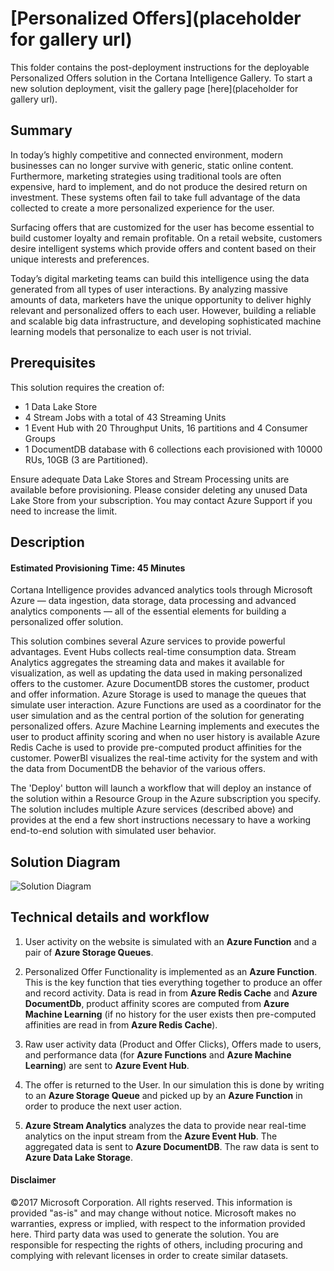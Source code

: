 
# [Personalized Offers](placeholder for gallery url)

This folder contains the post-deployment instructions for the deployable Personalized Offers solution in the Cortana Intelligence Gallery. To start a new solution deployment, visit the gallery page [here](placeholder for gallery url).

<Guide type="PostDeploymentGuidance" url="https://github.com/Azure/cortana-intelligence-personalized-offers-retail-2/blob/master/Automated%20Deployment%20Guide/Post%20Deployment%20Instructions.md"/>

## <a name="Summary"></a>Summary
<Guide type="Summary">
In today’s highly competitive and connected environment, modern businesses can no longer survive with generic, static online content. Furthermore, marketing strategies using traditional tools are often expensive, hard to implement, and do not produce the desired return on investment. These systems often fail to take full advantage of the data collected to create a more personalized experience for the user. 

Surfacing offers that are customized for the user has become essential to build customer loyalty and remain profitable. On a retail website, customers desire intelligent systems which provide offers and content based on their unique interests and preferences. 

Today’s digital marketing teams can build this intelligence using the data generated from all types of user interactions. By analyzing massive amounts of data, marketers have the unique opportunity to deliver highly relevant and personalized offers to each user. However, building a reliable and scalable big data infrastructure, and developing sophisticated machine learning models that personalize to each user is not trivial. 
</Guide>

## Prerequisites
<Guide type="Prerequisites">

This solution requires the creation of:

* 1 Data Lake Store
* 4 Stream Jobs with a total of 43 Streaming Units
* 1 Event Hub with 20 Throughput Units, 16 partitions and 4 Consumer Groups
* 1 DocumentDB database with 6 collections each provisioned with 10000 RUs, 10GB (3 are Partitioned). 
	
Ensure adequate Data Lake Stores and Stream Processing units are available before provisioning. Please consider deleting any unused Data Lake Store from your subscription. You may contact Azure Support if you need to increase the limit.

</Guide>

## <a name="Description"></a>Description

#### Estimated Provisioning Time: <Guide type="EstimatedTime">45 Minutes</Guide>
<Guide type="Description">
Cortana Intelligence provides advanced analytics tools through Microsoft Azure — data ingestion, data storage, data processing and advanced analytics components — all of the essential elements for building a personalized offer solution.

This solution combines several Azure services to provide powerful advantages. Event Hubs collects real-time consumption data. Stream Analytics aggregates the streaming data and makes it available for visualization, as well as updating the data used in making personalized offers to the customer. Azure DocumentDB stores the customer, product and offer information. Azure Storage is used to manage the queues that simulate user interaction. Azure Functions are used as a coordinator for the user simulation and as the central portion of the solution for generating personalized offers. Azure Machine Learning implements and executes the user to product affinity scoring and when no user history is available Azure Redis Cache is used to provide pre-computed product affinities for the customer. PowerBI visualizes the real-time activity for the system and with the data from DocumentDB the behavior of the various offers.

The 'Deploy' button will launch a workflow that will deploy an instance of the solution within a Resource Group in the Azure subscription you specify. The solution includes multiple Azure services (described above) and provides at the end a few short instructions necessary to have a working end-to-end solution with simulated user behavior. 

## Solution Diagram
![Solution Diagram](https://cloud.githubusercontent.com/assets/16085124/24881519/084cd072-1e0c-11e7-9093-7eaf48d4d513.png)

## Technical details and workflow
1.	User activity on the website is simulated with an **Azure Function** and a pair of **Azure Storage Queues**.

2. Personalized Offer Functionality is implemented as an **Azure Function**. This is the key function that ties everything together to produce an offer and record activity. Data is read in from **Azure Redis Cache** and **Azure DocumentDb**, product affinity scores are computed from **Azure Machine Learning** (if no history for the user exists then pre-computed affinities are read in from **Azure Redis Cache**). 

3. Raw user activity data (Product and Offer Clicks), Offers made to users, and performance data (for **Azure Functions** and **Azure Machine Learning**) are sent to **Azure Event Hub**.

4. The offer is returned to the User. In our simulation this is done by writing to an **Azure Storage Queue** and picked up by an **Azure Function** in order to produce the next user action.

5.	**Azure Stream Analytics** analyzes the data to provide near real-time analytics on the input stream from the **Azure Event Hub**. The aggregated data is sent to **Azure DocumentDB**.  The raw data is sent to **Azure Data Lake Storage**. 
</Guide>

#### Disclaimer

©2017 Microsoft Corporation. All rights reserved.  This information is provided "as-is" and may change without notice. Microsoft makes no warranties, express or implied, with respect to the information provided here.  Third party data was used to generate the solution.  You are responsible for respecting the rights of others, including procuring and complying with relevant licenses in order to create similar datasets.
